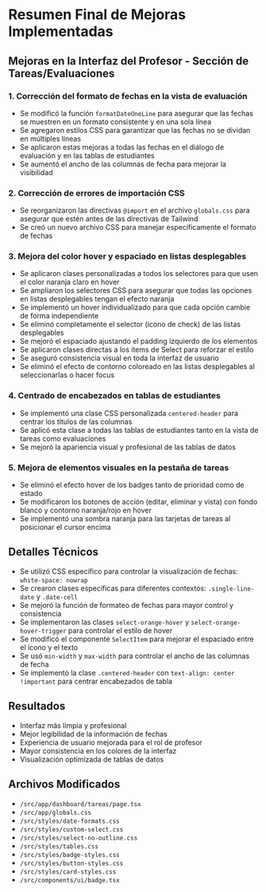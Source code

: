 # Resumen Final de Mejoras Implementadas

## Mejoras en la Interfaz del Profesor - Sección de Tareas/Evaluaciones

### 1. Corrección del formato de fechas en la vista de evaluación
- Se modificó la función `formatDateOneLine` para asegurar que las fechas se muestren en un formato consistente y en una sola línea
- Se agregaron estilos CSS para garantizar que las fechas no se dividan en múltiples líneas
- Se aplicaron estas mejoras a todas las fechas en el diálogo de evaluación y en las tablas de estudiantes
- Se aumentó el ancho de las columnas de fecha para mejorar la visibilidad

### 2. Corrección de errores de importación CSS
- Se reorganizaron las directivas `@import` en el archivo `globals.css` para asegurar que estén antes de las directivas de Tailwind
- Se creó un nuevo archivo CSS para manejar específicamente el formato de fechas

### 3. Mejora del color hover y espaciado en listas desplegables
- Se aplicaron clases personalizadas a todos los selectores para que usen el color naranja claro en hover
- Se ampliaron los selectores CSS para asegurar que todas las opciones en listas desplegables tengan el efecto naranja
- Se implementó un hover individualizado para que cada opción cambie de forma independiente
- Se eliminó completamente el selector (ícono de check) de las listas desplegables
- Se mejoró el espaciado ajustando el padding izquierdo de los elementos
- Se aplicaron clases directas a los items de Select para reforzar el estilo
- Se aseguró consistencia visual en toda la interfaz de usuario
- Se eliminó el efecto de contorno coloreado en las listas desplegables al seleccionarlas o hacer focus

### 4. Centrado de encabezados en tablas de estudiantes
- Se implementó una clase CSS personalizada `centered-header` para centrar los títulos de las columnas
- Se aplicó esta clase a todas las tablas de estudiantes tanto en la vista de tareas como evaluaciones
- Se mejoró la apariencia visual y profesional de las tablas de datos

### 5. Mejora de elementos visuales en la pestaña de tareas
- Se eliminó el efecto hover de los badges tanto de prioridad como de estado
- Se modificaron los botones de acción (editar, eliminar y vista) con fondo blanco y contorno naranja/rojo en hover
- Se implementó una sombra naranja para las tarjetas de tareas al posicionar el cursor encima

## Detalles Técnicos
- Se utilizó CSS específico para controlar la visualización de fechas: `white-space: nowrap`
- Se crearon clases específicas para diferentes contextos: `.single-line-date` y `.date-cell`
- Se mejoró la función de formateo de fechas para mayor control y consistencia
- Se implementaron las clases `select-orange-hover` y `select-orange-hover-trigger` para controlar el estilo de hover
- Se modificó el componente `SelectItem` para mejorar el espaciado entre el ícono y el texto
- Se usó `min-width` y `max-width` para controlar el ancho de las columnas de fecha
- Se implementó la clase `.centered-header` con `text-align: center !important` para centrar encabezados de tabla

## Resultados
- Interfaz más limpia y profesional
- Mejor legibilidad de la información de fechas
- Experiencia de usuario mejorada para el rol de profesor
- Mayor consistencia en los colores de la interfaz
- Visualización optimizada de tablas de datos

## Archivos Modificados
- `/src/app/dashboard/tareas/page.tsx`
- `/src/app/globals.css`
- `/src/styles/date-formats.css`
- `/src/styles/custom-select.css`
- `/src/styles/select-no-outline.css` 
- `/src/styles/tables.css`
- `/src/styles/badge-styles.css` 
- `/src/styles/button-styles.css`
- `/src/styles/card-styles.css`
- `/src/components/ui/badge.tsx`

